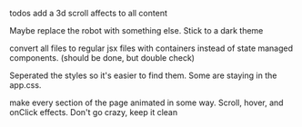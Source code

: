 












todos
add a 3d scroll affects to all content

Maybe replace the robot with something else. Stick to a dark theme 

convert all files to regular jsx files with containers instead of state managed components. (should be done, but double check)

Seperated the styles so it's easier to find them. Some are staying in the app.css.

make every section of the page animated in some way. Scroll, hover, and onClick effects. Don't go crazy, keep it clean